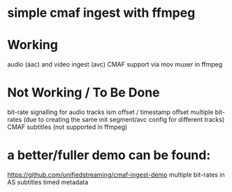 # simple cmaf ingest with ffmpeg

# Working 

audio (aac) and video ingest (avc) 
CMAF support via mov muxer in ffmpeg

# Not Working / To Be Done

bit-rate signalling for audio tracks 
ism offset / timestamp offset 
multiple bit-rates 
(due to creating the same init segment/avc config for different tracks)
CMAF subtitles (not supported in ffmpeg)

# a better/fuller demo can be found: 
https://github.com/unifiedstreaming/cmaf-ingest-demo 
multiple bit-rates in AS 
subtitles 
timed metadata 
